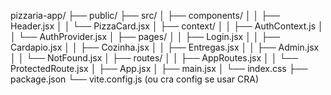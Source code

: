 pizzaria-app/
├── public/
├── src/
│   ├── components/
│   │   ├── Header.jsx
│   │   └── PizzaCard.jsx
│   ├── context/
│   │   ├── AuthContext.js
│   │   └── AuthProvider.jsx
│   ├── pages/
│   │   ├── Login.jsx
│   │   ├── Cardapio.jsx
│   │   ├── Cozinha.jsx
│   │   ├── Entregas.jsx
│   │   ├── Admin.jsx
│   │   └── NotFound.jsx
│   ├── routes/
│   │   ├── AppRoutes.jsx
│   │   └── ProtectedRoute.jsx
│   ├── App.jsx
│   ├── main.jsx
│   └── index.css
├── package.json
└── vite.config.js (ou cra config se usar CRA)